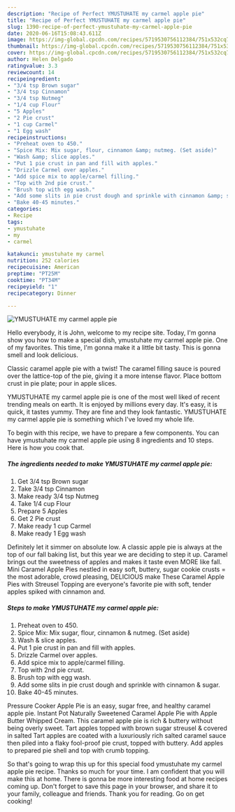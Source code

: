 ```yaml
---
description: "Recipe of Perfect YMUSTUHATE my carmel apple pie"
title: "Recipe of Perfect YMUSTUHATE my carmel apple pie"
slug: 1390-recipe-of-perfect-ymustuhate-my-carmel-apple-pie
date: 2020-06-16T15:08:43.611Z
image: https://img-global.cpcdn.com/recipes/5719530756112384/751x532cq70/ymustuhate-my-carmel-apple-pie-recipe-main-photo.jpg
thumbnail: https://img-global.cpcdn.com/recipes/5719530756112384/751x532cq70/ymustuhate-my-carmel-apple-pie-recipe-main-photo.jpg
cover: https://img-global.cpcdn.com/recipes/5719530756112384/751x532cq70/ymustuhate-my-carmel-apple-pie-recipe-main-photo.jpg
author: Helen Delgado
ratingvalue: 3.3
reviewcount: 14
recipeingredient:
- "3/4 tsp Brown sugar"
- "3/4 tsp Cinnamon"
- "3/4 tsp Nutmeg"
- "1/4 cup Flour"
- "5 Apples"
- "2 Pie crust"
- "1 cup Carmel"
- "1 Egg wash"
recipeinstructions:
- "Preheat oven to 450."
- "Spice Mix: Mix sugar, flour, cinnamon &amp; nutmeg. (Set aside)"
- "Wash &amp; slice apples."
- "Put 1 pie crust in pan and fill with apples."
- "Drizzle Carmel over apples."
- "Add spice mix to apple/carmel filling."
- "Top with 2nd pie crust."
- "Brush top with egg wash."
- "Add some slits in pie crust dough and sprinkle with cinnamon &amp; sugar."
- "Bake 40-45 minutes."
categories:
- Recipe
tags:
- ymustuhate
- my
- carmel

katakunci: ymustuhate my carmel 
nutrition: 252 calories
recipecuisine: American
preptime: "PT25M"
cooktime: "PT34M"
recipeyield: "1"
recipecategory: Dinner

---
```



![YMUSTUHATE my carmel apple pie](https://img-global.cpcdn.com/recipes/5719530756112384/751x532cq70/ymustuhate-my-carmel-apple-pie-recipe-main-photo.jpg)

Hello everybody, it is John, welcome to my recipe site. Today, I'm gonna show you how to make a special dish, ymustuhate my carmel apple pie. One of my favorites. This time, I'm gonna make it a little bit tasty. This is gonna smell and look delicious.

Classic caramel apple pie with a twist! The caramel filling sauce is poured over the lattice-top of the pie, giving it a more intense flavor. Place bottom crust in pie plate; pour in apple slices.

YMUSTUHATE my carmel apple pie is one of the most well liked of recent trending meals on earth. It is enjoyed by millions every day. It's easy, it is quick, it tastes yummy. They are fine and they look fantastic. YMUSTUHATE my carmel apple pie is something which I've loved my whole life.


To begin with this recipe, we have to prepare a few components. You can have ymustuhate my carmel apple pie using 8 ingredients and 10 steps. Here is how you cook that.

<!--inarticleads1-->

##### The ingredients needed to make YMUSTUHATE my carmel apple pie:

1. Get 3/4 tsp Brown sugar
1. Take 3/4 tsp Cinnamon
1. Make ready 3/4 tsp Nutmeg
1. Take 1/4 cup Flour
1. Prepare 5 Apples
1. Get 2 Pie crust
1. Make ready 1 cup Carmel
1. Make ready 1 Egg wash


Definitely let it simmer on absolute low. A classic apple pie is always at the top of our fall baking list, but this year we are deciding to step it up. Caramel brings out the sweetness of apples and makes it taste even MORE like fall. Mini Caramel Apple Pies nestled in easy soft, buttery, sugar cookie crusts = the most adorable, crowd pleasing, DELICIOUS make These Caramel Apple Pies with Streusel Topping are everyone&#39;s favorite pie with soft, tender apples spiked with cinnamon and. 

<!--inarticleads2-->

##### Steps to make YMUSTUHATE my carmel apple pie:

1. Preheat oven to 450.
1. Spice Mix: Mix sugar, flour, cinnamon &amp; nutmeg. (Set aside)
1. Wash &amp; slice apples.
1. Put 1 pie crust in pan and fill with apples.
1. Drizzle Carmel over apples.
1. Add spice mix to apple/carmel filling.
1. Top with 2nd pie crust.
1. Brush top with egg wash.
1. Add some slits in pie crust dough and sprinkle with cinnamon &amp; sugar.
1. Bake 40-45 minutes.


Pressure Cooker Apple Pie is an easy, sugar free, and healthy caramel apple pie. Instant Pot Naturally Sweetened Caramel Apple Pie with Apple Butter Whipped Cream. This caramel apple pie is rich &amp; buttery without being overly sweet. Tart apples topped with brown sugar streusel &amp; covered in salted Tart apples are coated with a luxuriously rich salted caramel sauce then piled into a flaky fool-proof pie crust, topped with buttery. Add apples to prepared pie shell and top with crumb topping. 

So that's going to wrap this up for this special food ymustuhate my carmel apple pie recipe. Thanks so much for your time. I am confident that you will make this at home. There is gonna be more interesting food at home recipes coming up. Don't forget to save this page in your browser, and share it to your family, colleague and friends. Thank you for reading. Go on get cooking!
